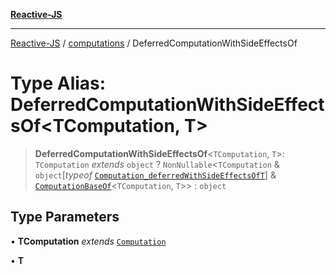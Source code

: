 [**Reactive-JS**](../../README.md)

***

[Reactive-JS](../../README.md) / [computations](../README.md) / DeferredComputationWithSideEffectsOf

# Type Alias: DeferredComputationWithSideEffectsOf\<TComputation, T\>

> **DeferredComputationWithSideEffectsOf**\<`TComputation`, `T`\>: `TComputation` *extends* `object` ? `NonNullable`\<`TComputation` & `object`\[*typeof* [`Computation_deferredWithSideEffectsOfT`](../variables/Computation_deferredWithSideEffectsOfT.md)\] & [`ComputationBaseOf`](ComputationBaseOf.md)\<`TComputation`, `T`\>\> : `object`

## Type Parameters

• **TComputation** *extends* [`Computation`](Computation.md)

• **T**

